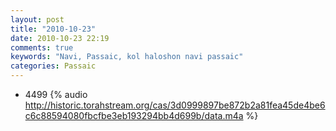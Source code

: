```yaml
---
layout: post
title: "2010-10-23"
date: 2010-10-23 22:19
comments: true
keywords: "Navi, Passaic, kol haloshon navi passaic" 
categories: Passaic 
---
```


 * 4499 {% audio http://historic.torahstream.org/cas/3d0999897be872b2a81fea45de4be6c6c88594080fbcfbe3eb193294bb4d699b/data.m4a %}

